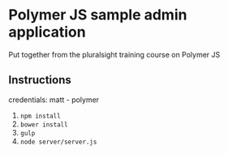 # Polymer JS sample admin application

Put together from the pluralsight training course on Polymer JS

## Instructions

credentials: matt - polymer

1.  `npm install`
2.  `bower install`
3.  `gulp`
4.  `node server/server.js`

